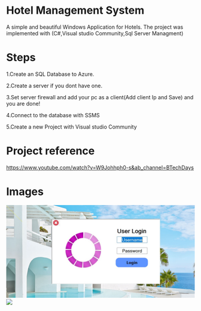 # Hotel Management System
A simple and beautiful Windows Application for Hotels.
The project was implemented with (C#,Visual studio Community,Sql Server Managment)

# Steps

1.Create an SQL Database to Azure.

2.Create a server if you dont have one.

3.Set server firewall and add your pc as a client(Add client Ip and Save) and you are done!

4.Connect to the database with SSMS

5.Create a new Project with Visual studio Community

# Project reference
https://www.youtube.com/watch?v=W9Johhph0-s&ab_channel=BTechDays

# Images 

![](images/main.jpg)
![](images/addroom.jpg) 